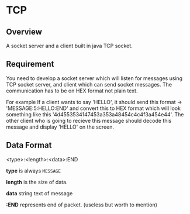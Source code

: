 # TCP
## Overview
A socket server and a client built in java TCP socket.

## Requirement
You need to develop a socket server which will listen for messages using TCP socket server, and client which can send socket messages.
The communication has to be on HEX format not plain text.

For example
If a client wants to say 'HELLO', it should send this format -> 'MESSAGE:5:HELLO:END' and convert this to HEX format which will look something like this '4d4553534147453a353a48454c4c4f3a454e44'. The other client who is going to recieve this message should decode this message and display 'HELLO' on the screen.

## Data Format
&lt;type&gt;:&lt;length&gt;:&lt;data&gt;:END

**type** is always `MESSAGE`

**length** is the size of data.

**data** string text of message

**:END** represents end of packet. (useless but worth to mention)
